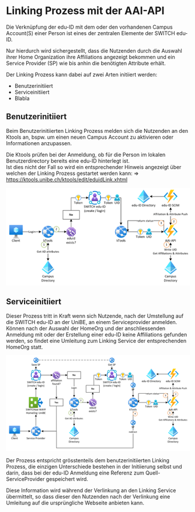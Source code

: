 # Linking Prozess mit der AAI-API

Die Verknüpfung der edu-ID mit dem oder den vorhandenen Campus Account(S) einer Person ist eines der zentralen Elemente der SWITCH edu-ID.

Nur hierdurch wird sichergestellt, dass die Nutzenden durch die Auswahl ihrer Home Organization ihre Affiliations angezeigt bekommen und ein Service Provider (SP) wie bis anhin die benötigten Attribute erhält.

Der Linking Prozess kann dabei auf zwei Arten initiiert werden:

- Benutzerinitiiert
- Serviceinitiiert
- Blabla

## Benutzerinitiiert
Beim Benutzerinitiierten Linking Prozess melden sich die Nutzenden an den Ktools an, bspw. um einen neuen Campus Account zu aktivieren oder Informationen anzupassen.

Die Ktools prüfen bei der Anmeldung, ob für die Person im lokalen Benutzerdirectory bereits eine edu-ID hinterlegt ist.  
Ist dies nicht der Fall so wird ein entsprechender Hinweis angezeigt über welchen der Linking Prozess gestartet werden kann:
=> https://ktools.unibe.ch/ktools/edit/eduidLink.xhtml 

![Benutzerinitiierter Linking Prozess](./img/linking_aai_api.png)



## Serviceinitiiert
Dieser Prozess tritt in Kraft wenn sich Nutzende, nach der Umstellung auf die SWITCH edu-ID an der UniBE, an einem Serviceprovider anmelden.  
Können nach der Auswahl der HomeOrg und der anschliessenden Anmeldung mit oder der Erstellung einer edu-ID keine Affiliations gefunden werden, so findet eine Umleitung zum Linking Service der entsprechenden HomeOrg statt.

![SP initiierter Linking Prozess](./img/linking_aai_api_sp_init.png)

Der Prozess entspricht grösstenteils dem benutzerinitiierten Linking Prozess, die einzigen Unterschiede bestehen in der Initiierung selbst und darin, dass bei der edu-ID Anmeldung eine Referenz zum Quell-ServiceProvider gespeichert wird.

Diese Information wird während der Verlinkung an den Linking Service übermittelt, so dass dieser den Nutzenden nach der Verlinkung eine Umleitung auf die ursprüngliche Webseite anbieten kann.